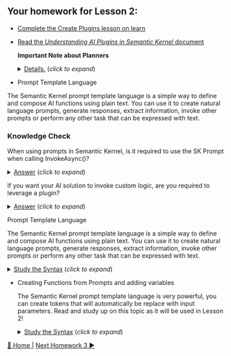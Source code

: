 ## Your homework for Lesson 2:

- [Complete the Create Plugins lesson on learn](https://learn.microsoft.com/en-us/training/modules/create-plugins-semantic-kernel/) 

- [Read the *Understanding AI Plugins in Semantic Kernel* document](https://learn.microsoft.com/en-us/semantic-kernel/agents/plugins/?tabs=Csharp)
  
   **Important Note about Planners**
   <details>
      <summary><u>Details.</u> (<i>click to expand</i>)</summary>
      <!-- have to be followed by an empty line! -->
 
     The StepWise and HandleBar planners are being deprecated.  We are recommending that customer leverage Auto Invoke as opposed to user either of these planners.  The SK team has been working on a new planner that will replace these and it has been proven to be much more efficient.  In most cases we are finding that a planner is simply not needed and using multiple plugins with Auto Invoke often proves to be much more efficient.  If you need more control you can use an *intent* pattern to control flow.
          
  </details>

- Prompt Template Language

The Semantic Kernel prompt template language is a simple way to define and compose AI functions using plain text. You can use it to create natural language prompts, generate responses, extract information, invoke other prompts or perform any other task that can be expressed with text.

### Knowledge Check
When using prompts in Semantic Kernel, is it required to use the SK Prompt when calling InvokeAsync()?
  <details>
      <summary><u>Answer</u> (<i>click to expand</i>)</summary>
      <!-- have to be followed by an empty line! -->
   
       No. As demonstrated in the code examples, you can use a variety of techniques for prompts i.e. interpolated strings, just a regular string as a prompt, load from file or inline.
            
  </details>


If you want your AI solution to invoke custom logic, are you required to leverage a plugin?
  <details>
      <summary><u>Answer</u> (<i>click to expand</i>)</summary>
      <!-- have to be followed by an empty line! -->
        Yes.  You need to use native functions for this and this does require that you build a plugin for this.  Take a look at the Plugin Examples in the Lesson-2 solution for examples. 
       
  </details>

Prompt Template Language

  The Semantic Kernel prompt template language is a simple way to define and compose AI functions using plain text. You can use it to create natural language prompts, generate responses, 
  extract information, invoke other prompts or perform any other task that can be expressed with text.
  <details>
    <summary><u>Study the Syntax</u> (<i>click to expand</i>)</summary>
    <!-- have to be followed by an empty line! -->

      
     [Prompt Template Syntax](https://learn.microsoft.com/en-us/semantic-kernel/prompts/prompt-template-syntax)
          
  </details>

- Creating Functions from Prompts and adding variables

  The Semantic Kernel prompt template language is very powerful, you can create tokens that will automatically be replace with input parameters.  Read and study up on this topic as it will be used in Lesson 2!
  <details>
    <summary><u>Study the Syntax</u> (<i>click to expand</i>)</summary>
    <!-- have to be followed by an empty line! -->

      
     [Example of templatizing prompts and using variables](https://learn.microsoft.com/en-us/semantic-kernel/prompts/templatizing-prompts?tabs=Csharp))
          
  </details>

[🔼 Home ](/README.md) | [Next Homework 3 ▶](/homework/lesson-3/README.md)
